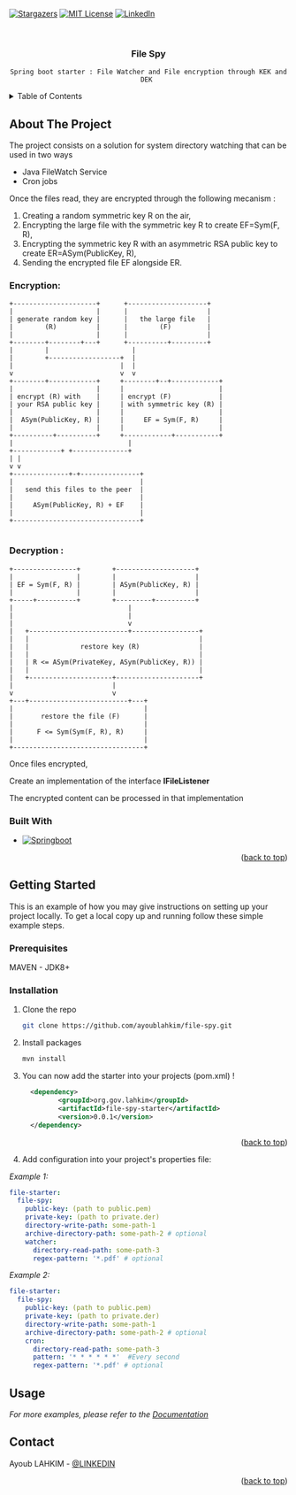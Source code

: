 <div id="top"></div>



[![Stargazers][stars-shield]][stars-url]
[![MIT License][license-shield]][license-url]
[![LinkedIn][linkedin-shield]][linkedin-url]



<!-- PROJECT LOGO -->
<br />
<div align="center">


<h3 align="center">File Spy</h3>

  <p align="center">

    Spring boot starter : File Watcher and File encryption through KEK and DEK 
    

  </p>
</div>



<!-- TABLE OF CONTENTS -->
<details>
  <summary>Table of Contents</summary>
  <ol>
    <li>
      <a href="#about-the-project">About The Project</a>
      <ul>
        <li><a href="#built-with">Built With</a></li>
      </ul>
    </li>
    <li>
      <a href="#getting-started">Getting Started</a>
      <ul>
        <li><a href="#prerequisites">Prerequisites</a></li>
      </ul>
    </li>
    <li><a href="#usage">Usage</a></li>
    <li><a href="#contact">Contact</a></li>
  </ol>
</details>



<!-- ABOUT THE PROJECT -->
## About The Project


The project consists on a solution for system directory watching that can be used in two ways

* Java FileWatch Service
* Cron jobs

Once the files read, they are encrypted through the following mecanism :

1) Creating a random symmetric key R on the air,
2) Encrypting the large file with the symmetric key R to create EF=Sym(F, R),
3) Encrypting the symmetric key R with an asymmetric RSA public key to create ER=ASym(PublicKey, R),
4) Sending the encrypted file EF alongside ER.

### Encryption:

```none
+---------------------+      +--------------------+
|                     |      |                    |
| generate random key |      |   the large file   |
|        (R)          |      |        (F)         |
|                     |      |                    |
+--------+--------+---+      +----------+---------+
|        |                     |
|        +------------------+  |
|                           |  |
v                           v  v
+--------+------------+     +--------+--+------------+
|                     |     |                        |
| encrypt (R) with    |     | encrypt (F)            |
| your RSA public key |     | with symmetric key (R) |
|                     |     |                        |
|  ASym(PublicKey, R) |     |     EF = Sym(F, R)     |
|                     |     |                        |
+----------+----------+     +------------+-----------+
|                             |
+------------+ +--------------+
| |
v v
+--------------+-+---------------+
|                                |
|   send this files to the peer  |
|                                |
|     ASym(PublicKey, R) + EF    |
|                                |
+--------------------------------+


```

### Decryption :
```none
+----------------+        +--------------------+
|                |        |                    |
| EF = Sym(F, R) |        | ASym(PublicKey, R) |
|                |        |                    |
+-----+----------+        +---------+----------+
|                             |
|                             |
|                             v
|   +-------------------------+-----------------+
|   |                                           |
|   |             restore key (R)               |
|   |                                           |
|   | R <= ASym(PrivateKey, ASym(PublicKey, R)) |
|   |                                           |
|   +---------------------+---------------------+
|                         |
v                         v
+---+-------------------------+---+
|                                 |
|       restore the file (F)      |
|                                 |
|      F <= Sym(Sym(F, R), R)     |
|                                 |
+---------------------------------+
```
Once files encrypted, 

Create an implementation of the interface **IFileListener**

The encrypted content can be processed in that implementation



### Built With


* [![Springboot][Springboot]][Springboot]


<p align="right">(<a href="#top">back to top</a>)</p>



<!-- GETTING STARTED -->
## Getting Started

This is an example of how you may give instructions on setting up your project locally.
To get a local copy up and running follow these simple example steps.

### Prerequisites

MAVEN - JDK8+

### Installation


1. Clone the repo
   ```sh
   git clone https://github.com/ayoublahkim/file-spy.git
   ```
2. Install packages
   ```sh
   mvn install
   ```
3. You can now add the starter into your projects (pom.xml) !
   ```xml
     <dependency>
            <groupId>org.gov.lahkim</groupId>
            <artifactId>file-spy-starter</artifactId>
            <version>0.0.1</version>
     </dependency>
   ```

<p align="right">(<a href="#top">back to top</a>)</p>

4. Add configuration into your project's properties file:

_Example 1:_
```yml
file-starter:
  file-spy:
    public-key: (path to public.pem)
    private-key: (path to private.der)
    directory-write-path: some-path-1
    archive-directory-path: some-path-2 # optional
    watcher:
      directory-read-path: some-path-3
      regex-pattern: '*.pdf' # optional
```

_Example 2:_
```yml
file-starter:
  file-spy:
    public-key: (path to public.pem)
    private-key: (path to private.der)
    directory-write-path: some-path-1
    archive-directory-path: some-path-2 # optional
    cron:
      directory-read-path: some-path-3
      pattern: '* * * * * *'  #Every second
      regex-pattern: '*.pdf' # optional
```




<!-- USAGE EXAMPLES -->
## Usage


_For more examples, please refer to the [Documentation](https://example.com)_



<!-- CONTACT -->
## Contact

Ayoub LAHKIM - [@LINKEDIN](https://www.linkedin.com/in/ayoub-lahkim-934456122/)


<p align="right">(<a href="#top">back to top</a>)</p>







<!-- MARKDOWN LINKS & IMAGES -->
<!-- https://www.markdownguide.org/basic-syntax/#reference-style-links -->

[stars-shield]: https://img.shields.io/github/stars/othneildrew/Best-README-Template.svg?style=for-the-badge
[stars-url]: https://github.com/ayoublahkim/file-spy/stargazers
[license-shield]: https://img.shields.io/github/license/othneildrew/Best-README-Template.svg?style=for-the-badge
[license-url]: https://img.shields.io/github/license/othneildrew/Best-README-Template.svg?style=for-the-badge
[linkedin-shield]: https://img.shields.io/badge/-LinkedIn-black.svg?style=for-the-badge&logo=linkedin&colorB=555
[linkedin-url]: https://www.linkedin.com/in/ayoub-lahkim-934456122/
[product-screenshot]: images/screenshot.png
[Springboot]: https://img.shields.io/badge/springboot-000000?style=for-the-badge&logo=springboot&logoColor=green
[Springboot-url]: https://spring.io/projects/spring-boot
